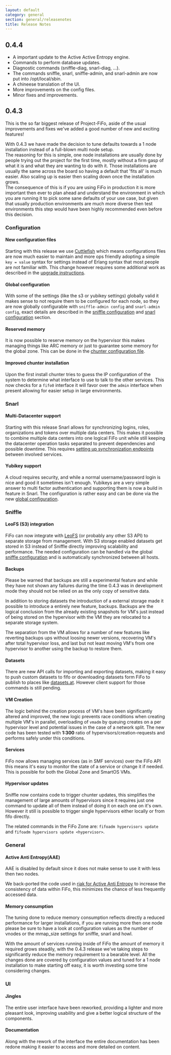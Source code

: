 ```yaml
---
layout: default
category: general
section: general/releasenotes
title: Release Notes
---
```



## 0.4.4<a id="0.4.4"></a>

* A important update to the Active Active Entropy engine.
* Commands to perform database updates.
* Diagnostic commands (sniffle-diag, snarl-diag, ...).
* The commands sniffle, snarl, sniffle-admin, and snarl-admin are now put into /opt/local/sbin.
* A chineese translation of the UI.
* More improvements on the config files.
* Minor fixes and improvements.

## 0.4.3<a id="0.4.3"></a>

This is the so far biggest release of Project-FiFo, aside of the usual improvements and fixes we've added a good number of new and exciting features!

<p class="bs-callout bs-callout-warning">
With 0.4.3 we have made the decision to tune defaults towards a 1 node installation instead of a full-blown multi node setup.<br/>
The reasoning for this is simple, one node installations are usually done by people trying out the project for the first time, mostly without a firm gasp of what it is and what they are wanting to do with it. Those installations are usually the same across the board so having a default that 'fits all' is much easier. Also scaling up is easier then scaling down once the installation grows.<br/>
The consequence of this is if you are using FiFo in production it is more important then ever to plan ahead and understand the environment in which you are running it to pick some sane defaults of your use case, but given that usually production environments are much more diverse then test environments this step would have been highly recommended even before this decision.
</p>

### Configuration

#### New configuration files

Starting with this release we use [Cuttlefish](https://github.com/basho/cuttlefish) which means configurations files are now much easier to maintain and more ops friendly adopting a simple `key = value` syntax for settings instead of Erlang syntax that most people are not familiar with. This change however requires some additional work as described in the [upgrade instructions](/general/upgrade.html#0.4.3).

#### Global configuration

With some of the settings (like the s3 or yubikey settings) globally valid it makes sense to not require them to be configured for each node, so they are now globally configurable with `sniffle-admin config` and `snarl-admin config`, exact details are described in the [sniffle configuration](/sniffle/configuration.html#global) and [snarl configuration](/snarl/configuration.html#global) section.

#### Reserved memory

It is now possible to reserve memory on the hypervisor this makes managing things like ARC memory or just to guarantee some memory for the global zone. This can be done in the [chunter configuration file](/chunter/configuration.html#file).

#### Improved chunter installation

Upon the first install chunter tries to guess the IP configuration of the system to determine what interface to use to talk to the other services. This now checks for a `fifo0` interface it will favor over the `admin` interface when present allowing for easier setup in large environments.

### Snarl

#### Multi-Datacenter support

Starting with this release Snarl allows for synchronizing logins, roles, organizations and tokens over multiple data centers. This makes it possible to combine multiple data centers into one logical FiFo unit while still keeping the datacenter operation tasks separated to prevent dependencies and possible downtime. This requires [setting up synchronization endpoints](/snarl/configuration.html#multidc) between involved services.

#### Yubikey support

A cloud requires security, and while a normal username/password login is nice and good it sometimes isn't enough. Yubikeys are a very simple answer to multi factor authentication and supporting them is now a build in feature in Snarl. The configuration is rather easy and can be done via the new [global configuration](/snarl/configuration.html#yubikey).

### Sniffle

#### LeoFS (S3) integration

FiFo can now integrate with [LeoFS](http://leofs.org) (or probably any other S3 API) to separate storage from management. With S3 storage enabled datasets get stored in S3 instead of Sniffle directly improving scalability and performance. The needed configuration can be handled via the global [sniffle configuration](/sniffle/configuration.html#global) and is automatically synchronized between all hosts.

#### Backups

<p class="bs-callout bs-callout-danger">
Please be warned that backups are still a experimental feature and while they have not shown any failures during the time 0.4.3 was in development mode they should not be relied on as the only copy of sensitive data.
</p>

In addition to storing datasets the introduction of a external storage made it possible to introduce a entirely new feature, backups. Backups are the logical conclusion from the already existing snapshots for VM's just instead of being stored on the hypervisor with the VM they are relocated to a separate storage system.

The separation from the VM allows for a number of new features like reverting backups ups without loosing newer versions, recovering VM's after total hypervisor loss, and last but not least moving VM's from one hypervisor to another using the backup to restore them.

#### Datasets

There are new API calls for importing and exporting datasets, making it easy to push custom datasets to fifo or downloading datasets form FiFo to publish to places like [datasets.at](http://datasets.at). However client support for those commands is still pending.

#### VM Creation

The logic behind the creation process of VM's have been significantly altered and improved, the new logic prevents race conditions when creating multiple VM's in parallel, overloading of `vmadm` by queuing creates on a per hypervisor level and potential issues in the case of a network split. The new code has been tested with **1:300** ratio of hypervisors/creation-requests and performs safely under this conditions.


#### Services

FiFo now allows managing services (as in SMF services) over the FiFo API this means it's easy to monitor the state of a service or change it if needed. This is possible for both the Global Zone and SmartOS VMs.

#### Hypervisor updates

Sniffle now contains code to trigger chunter updates, this simplifies the management of large amounts of hypervisors since it requires just one command to update all of them instead of doing it on each one on it's own. However it still is possible to trigger single hypervisors either locally or from fifo directly.

The related commands in the FiFo Zone are: `fifoadm hypervisors update` and `fifoadm hypervisors update <hypervisor>`.

### General

#### Active Anti Entropy(AAE)

<p class="bs-callout bs-callout-warning">
AAE is disabled by default since it does not make sense to use it with less then two nodes.
</p>

We back-ported the code used in [riak for Active Anti Entropy](https://basho.com/tag/active-anti-entropy/)  to increase the consistency of data within FiFo, this minimizes the chance of less frequently accessed data.

#### Memory consumption

<p class="bs-callout bs-callout-warning">
The tuning done to reduce memory consumption reflects directly a reduced performance for larger installations, if you are running more then one node please be sure to have a look at configuration values as the number of vnodes or the mmap_size settings for sniffle, snarl and howl.
</p>

With the amount of services running inside of FiFo the amount of memory it required grows steadily, with the 0.4.3 release we've taking steps to significantly reduce the memory requirement to a bearable level. All the changes done are covered by configuration values and tuned for a 1 node installation to make starting off easy, it is worth investing some time considering changes.

### UI

#### Jingles

The entire user interface have been reworked, providing a lighter and more pleasant look, improving usability and give a better logical structure of the components.

#### Documentation

Along with the rework of the interface the entire documentation has been redone making it easier to access and more detailed on content.
